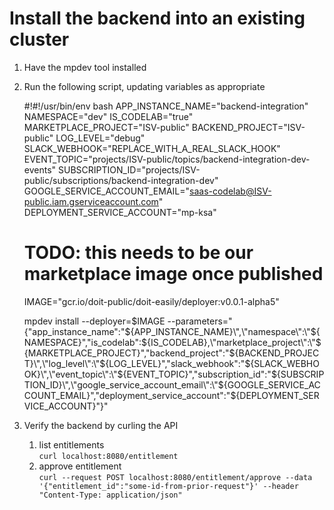 # Install the backend into an existing cluster

1. Have the mpdev tool installed
2. Run the following script, updating variables as appropriate


    #!#!/usr/bin/env bash
    APP_INSTANCE_NAME="backend-integration"
    NAMESPACE="dev"
    IS_CODELAB="true"
    MARKETPLACE_PROJECT="ISV-public"
    BACKEND_PROJECT="ISV-public"
    LOG_LEVEL="debug"
    SLACK_WEBHOOK="REPLACE_WITH_A_REAL_SLACK_HOOK"
    EVENT_TOPIC="projects/ISV-public/topics/backend-integration-dev-events"
    SUBSCRIPTION_ID="projects/ISV-public/subscriptions/backend-integration-dev"
    GOOGLE_SERVICE_ACCOUNT_EMAIL="saas-codelab@ISV-public.iam.gserviceaccount.com"
    DEPLOYMENT_SERVICE_ACCOUNT="mp-ksa"
    # TODO: this needs to be our marketplace image once published
    IMAGE="gcr.io/doit-public/doit-easily/deployer:v0.0.1-alpha5"

    mpdev install  --deployer=$IMAGE --parameters="{\"app_instance_name\":\"${APP_INSTANCE_NAME}\",\"namespace\":\"${NAMESPACE}\",\"is_codelab\":${IS_CODELAB},\"marketplace_project\":\"${MARKETPLACE_PROJECT}\",\"backend_project\":\"${BACKEND_PROJECT}\",\"log_level\":\"${LOG_LEVEL}\",\"slack_webhook\":\"${SLACK_WEBHOOK}\",\"event_topic\":\"${EVENT_TOPIC}\",\"subscription_id\":\"${SUBSCRIPTION_ID}\",\"google_service_account_email\":\"${GOOGLE_SERVICE_ACCOUNT_EMAIL}\",\"deployment_service_account\":\"${DEPLOYMENT_SERVICE_ACCOUNT}\"}"

3. Verify the backend by curling the API
   1. list entitlements   
   `curl localhost:8080/entitlement`
   2. approve entitlement  
      `curl --request POST localhost:8080/entitlement/approve --data '{"entitlement_id":"some-id-from-prior-request"}' --header "Content-Type: application/json"`